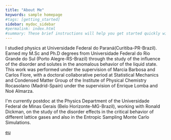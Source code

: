 ```yaml
---
title: "About Me"
keywords: sample homepage
#tags: [getting_started]
sidebar: mydoc_sidebar
#permalink: index.html
#summary: These brief instructions will help you get started quickly with the theme. The other topics in this help provide additional information and detail about #working with other aspects of this theme and Jekyll.
---
```


I studied physics at Universidade Federal do Paraná(Curitiba-PR-Brazil). Earned my M.Sc and Ph.D degrees from Universidade Federal do Rio Grande do Sul (Porto 
Alegre-RS-Brazil) through the study of the influence of the disorder and solutes in the anomalous behavior of the liquid state. This work was performed under the 
supervision of Marcia Barbosa and Carlos Fiore, with a doctoral collaborative period at Statistical Mechanics and Condensed Matter Group of the Institute of Physical 
Chemistry Rocasolano (Madrid-Spain) under the supervision of Enrique Lomba and Noé Almarza.

I'm currently postdoc at the Physics Department of the Universidade Federal de Minas Gerais (Belo Horizonte-MG-Brazil), working with Ronald Dickman, 
on the study of the disorder effects in the critical behavior of different lattice gases and also in the Entropic Sampling Monte Carlo Simulations.

[eu](euSusto.jpeg)